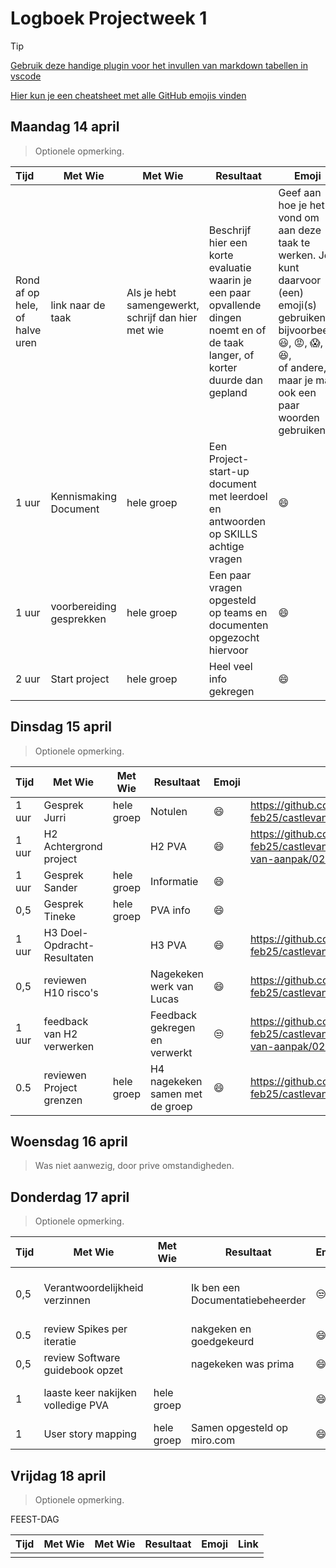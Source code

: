 # Logboek Projectweek 1

> [!TIP]
> [Gebruik deze handige plugin voor het invullen van markdown tabellen in vscode](https://marketplace.visualstudio.com/items?itemName=zaaack.markdown-editor)
>
> [Hier kun je een cheatsheet met alle GitHub emojis vinden](https://github.com/ikatyang/emoji-cheat-sheet/blob/master/README.md)

## Maandag 14 april

> Optionele opmerking.


| Tijd                           | Met Wie                  | Met Wie                                            | Resultaat                                                                                                                        | Emoji                                                                                                                                                                                                                     | Link                                                                                 |
|:-------------------------------|--------------------------|----------------------------------------------------|----------------------------------------------------------------------------------------------------------------------------------|---------------------------------------------------------------------------------------------------------------------------------------------------------------------------------------------------------------------------|--------------------------------------------------------------------------------------|
| Rond af op hele, of halve uren | link naar de taak        | Als je hebt samengewerkt, schrijf dan hier met wie | Beschrijf hier een korte evaluatie waarin je een paar opvallende dingen noemt en of de taak langer, of korter duurde dan gepland | Geef aan hoe je het vond om aan deze taak te werken. Je kunt daarvoor (een) emoji(s) gebruiken, bijvoorbeeld<br />:smiley:, :rage:, :scream:, of :satisfied:, <br />of andere, maar je mag ook een paar woorden gebruiken | [geef hier een link naar het resultaat](https://github.com/link-naar-het-resultaat)  |
| 1 uur                          | Kennismaking Document    | hele groep                                         | Een Project-start-up document met leerdoel en antwoorden op SKILLS achtige vragen                                                | :smile:                                                                                                                                                                                                                   | https://github.com/AIM-ENE-feb25/castlevania/blob/main/producten/Project-start-up.md |
| 1 uur                          | voorbereiding gesprekken | hele groep                                         | Een paar vragen opgesteld op teams en documenten opgezocht hiervoor                                                              | :smile:                                                                                                                                                                                                                   | https://teams.microsoft.com/v2/                                                      |
| 2 uur                          | Start project            | hele groep                                         | Heel veel info gekregen                                                                                                          | :smile:                                                                                                                                                                                                                   | NVT                                                                                  |

## Dinsdag 15 april

> Optionele opmerking.


| Tijd  | Met Wie                     | Met Wie    | Resultaat                       | Emoji      | Link                                                                                                             |
|:------|-----------------------------|------------|---------------------------------|------------|------------------------------------------------------------------------------------------------------------------|
| 1 uur | Gesprek Jurri               | hele groep | Notulen                         | :smile:    | https://github.com/AIM-ENE-feb25/castlevania/blob/main/Notulen%20Gesprek.txt                                     |
| 1 uur | H2 Achtergrond project      |            | H2 PVA                          | :smile:    | https://github.com/AIM-ENE-feb25/castlevania/blob/main/procesproducten/plan-van-aanpak/02-achtergrond-project.md | 
| 1 uur | Gesprek Sander              | hele groep | Informatie                      | :smile:    |                                                                                                                  | 
| 0,5   | Gesprek Tineke              | hele groep | PVA info                        | :smile:    |                                                                                                                  |
| 1 uur | H3 Doel-Opdracht-Resultaten |            | H3 PVA                          | :smile:    | https://github.com/AIM-ENE-feb25/castlevania/pull/13                                                             |
| 0,5   | reviewen H10 risco's        |            | Nagekeken werk van Lucas        | :smile:    | https://github.com/AIM-ENE-feb25/castlevania/pull/14                                                             |
| 1 uur | feedback van H2 verwerken   |            | Feedback gekregen en verwerkt   | :unamused: | https://github.com/AIM-ENE-feb25/castlevania/blob/main/procesproducten/plan-van-aanpak/02-achtergrond-project.md |
| 0.5   | reviewen Project grenzen    | hele groep | H4 nagekeken samen met de groep | :smile:    | https://github.com/AIM-ENE-feb25/castlevania/pull/16                                                             |
## Woensdag 16 april

> Was niet aanwezig, door prive omstandigheden.

## Donderdag 17 april

> Optionele opmerking.
> 
| Tijd | Met Wie                            | Met Wie    | Resultaat                        | Emoji      | Link                                                                                                                         |
|:-----|------------------------------------|------------|----------------------------------|------------|------------------------------------------------------------------------------------------------------------------------------|
| 0,5  | Verantwoordelijkheid verzinnen     |            | Ik ben een Documentatiebeheerder | :unamused: | https://github.com/AIM-ENE-feb25/castlevania/edit/main/procesproducten/plan-van-aanpak/08-projectorganisatie-communicatie.md |
| 0.5  | review Spikes per iteratie         |            | nakgeken en goedgekeurd          | :smile:    | https://github.com/AIM-ENE-feb25/castlevania/pull/23                                                                         |
| 0,5  | review Software guidebook opzet    |            | nagekeken was prima              | :smile:    | https://github.com/AIM-ENE-feb25/castlevania/pull/28                                                                         |
| 1    | laaste keer nakijken volledige PVA | hele groep |                                  | :smile:    | https://github.com/AIM-ENE-feb25/castlevania/tree/main/procesproducten/plan-van-aanpak                                       |
| 1    | User story mapping                 | hele groep | Samen opgesteld op miro.com      | :smile:    | https://miro.com/app/board/uXjVIB32VN8=/                                                                                     |
 
## Vrijdag 18 april

> Optionele opmerking.

FEEST-DAG

| Tijd | Met Wie | Met Wie | Resultaat | Emoji | Link |
| :----- | --------- | --------- | ----------- | ------- | ------ |
|      |         |         |           |       |      |
